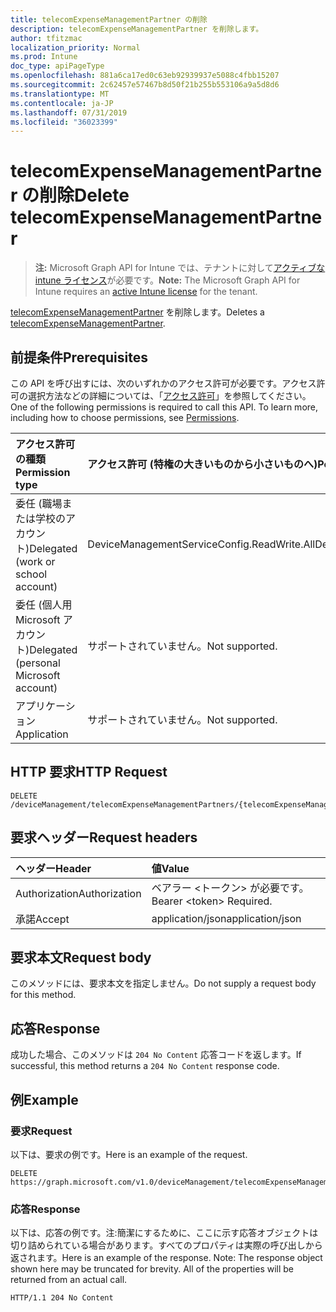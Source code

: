 ```yaml
---
title: telecomExpenseManagementPartner の削除
description: telecomExpenseManagementPartner を削除します。
author: tfitzmac
localization_priority: Normal
ms.prod: Intune
doc_type: apiPageType
ms.openlocfilehash: 881a6ca17ed0c63eb92939937e5088c4fbb15207
ms.sourcegitcommit: 2c62457e57467b8d50f21b255b553106a9a5d8d6
ms.translationtype: MT
ms.contentlocale: ja-JP
ms.lasthandoff: 07/31/2019
ms.locfileid: "36023399"
---
```

# <a name="delete-telecomexpensemanagementpartner"></a><span data-ttu-id="75251-103">telecomExpenseManagementPartner の削除</span><span class="sxs-lookup"><span data-stu-id="75251-103">Delete telecomExpenseManagementPartner</span></span>

> <span data-ttu-id="75251-104">**注:** Microsoft Graph API for Intune では、テナントに対して[アクティブな intune ライセンス](https://go.microsoft.com/fwlink/?linkid=839381)が必要です。</span><span class="sxs-lookup"><span data-stu-id="75251-104">**Note:** The Microsoft Graph API for Intune requires an [active Intune license](https://go.microsoft.com/fwlink/?linkid=839381) for the tenant.</span></span>

<span data-ttu-id="75251-105">[telecomExpenseManagementPartner](../resources/intune-tem-telecomexpensemanagementpartner.md) を削除します。</span><span class="sxs-lookup"><span data-stu-id="75251-105">Deletes a [telecomExpenseManagementPartner](../resources/intune-tem-telecomexpensemanagementpartner.md).</span></span>

## <a name="prerequisites"></a><span data-ttu-id="75251-106">前提条件</span><span class="sxs-lookup"><span data-stu-id="75251-106">Prerequisites</span></span>
<span data-ttu-id="75251-p101">この API を呼び出すには、次のいずれかのアクセス許可が必要です。アクセス許可の選択方法などの詳細については、「[アクセス許可](/graph/permissions-reference)」を参照してください。</span><span class="sxs-lookup"><span data-stu-id="75251-p101">One of the following permissions is required to call this API. To learn more, including how to choose permissions, see [Permissions](/graph/permissions-reference).</span></span>

|<span data-ttu-id="75251-109">アクセス許可の種類</span><span class="sxs-lookup"><span data-stu-id="75251-109">Permission type</span></span>|<span data-ttu-id="75251-110">アクセス許可 (特権の大きいものから小さいものへ)</span><span class="sxs-lookup"><span data-stu-id="75251-110">Permissions (from most to least privileged)</span></span>|
|:---|:---|
|<span data-ttu-id="75251-111">委任 (職場または学校のアカウント)</span><span class="sxs-lookup"><span data-stu-id="75251-111">Delegated (work or school account)</span></span>|<span data-ttu-id="75251-112">DeviceManagementServiceConfig.ReadWrite.All</span><span class="sxs-lookup"><span data-stu-id="75251-112">DeviceManagementServiceConfig.ReadWrite.All</span></span>|
|<span data-ttu-id="75251-113">委任 (個人用 Microsoft アカウント)</span><span class="sxs-lookup"><span data-stu-id="75251-113">Delegated (personal Microsoft account)</span></span>|<span data-ttu-id="75251-114">サポートされていません。</span><span class="sxs-lookup"><span data-stu-id="75251-114">Not supported.</span></span>|
|<span data-ttu-id="75251-115">アプリケーション</span><span class="sxs-lookup"><span data-stu-id="75251-115">Application</span></span>|<span data-ttu-id="75251-116">サポートされていません。</span><span class="sxs-lookup"><span data-stu-id="75251-116">Not supported.</span></span>|

## <a name="http-request"></a><span data-ttu-id="75251-117">HTTP 要求</span><span class="sxs-lookup"><span data-stu-id="75251-117">HTTP Request</span></span>
<!-- {
  "blockType": "ignored"
}
-->
``` http
DELETE /deviceManagement/telecomExpenseManagementPartners/{telecomExpenseManagementPartnerId}
```

## <a name="request-headers"></a><span data-ttu-id="75251-118">要求ヘッダー</span><span class="sxs-lookup"><span data-stu-id="75251-118">Request headers</span></span>
|<span data-ttu-id="75251-119">ヘッダー</span><span class="sxs-lookup"><span data-stu-id="75251-119">Header</span></span>|<span data-ttu-id="75251-120">値</span><span class="sxs-lookup"><span data-stu-id="75251-120">Value</span></span>|
|:---|:---|
|<span data-ttu-id="75251-121">Authorization</span><span class="sxs-lookup"><span data-stu-id="75251-121">Authorization</span></span>|<span data-ttu-id="75251-122">ベアラー &lt;トークン&gt; が必要です。</span><span class="sxs-lookup"><span data-stu-id="75251-122">Bearer &lt;token&gt; Required.</span></span>|
|<span data-ttu-id="75251-123">承諾</span><span class="sxs-lookup"><span data-stu-id="75251-123">Accept</span></span>|<span data-ttu-id="75251-124">application/json</span><span class="sxs-lookup"><span data-stu-id="75251-124">application/json</span></span>|

## <a name="request-body"></a><span data-ttu-id="75251-125">要求本文</span><span class="sxs-lookup"><span data-stu-id="75251-125">Request body</span></span>
<span data-ttu-id="75251-126">このメソッドには、要求本文を指定しません。</span><span class="sxs-lookup"><span data-stu-id="75251-126">Do not supply a request body for this method.</span></span>

## <a name="response"></a><span data-ttu-id="75251-127">応答</span><span class="sxs-lookup"><span data-stu-id="75251-127">Response</span></span>
<span data-ttu-id="75251-128">成功した場合、このメソッドは `204 No Content` 応答コードを返します。</span><span class="sxs-lookup"><span data-stu-id="75251-128">If successful, this method returns a `204 No Content` response code.</span></span>

## <a name="example"></a><span data-ttu-id="75251-129">例</span><span class="sxs-lookup"><span data-stu-id="75251-129">Example</span></span>

### <a name="request"></a><span data-ttu-id="75251-130">要求</span><span class="sxs-lookup"><span data-stu-id="75251-130">Request</span></span>
<span data-ttu-id="75251-131">以下は、要求の例です。</span><span class="sxs-lookup"><span data-stu-id="75251-131">Here is an example of the request.</span></span>
``` http
DELETE https://graph.microsoft.com/v1.0/deviceManagement/telecomExpenseManagementPartners/{telecomExpenseManagementPartnerId}
```

### <a name="response"></a><span data-ttu-id="75251-132">応答</span><span class="sxs-lookup"><span data-stu-id="75251-132">Response</span></span>
<span data-ttu-id="75251-p102">以下は、応答の例です。注:簡潔にするために、ここに示す応答オブジェクトは切り詰められている場合があります。すべてのプロパティは実際の呼び出しから返されます。</span><span class="sxs-lookup"><span data-stu-id="75251-p102">Here is an example of the response. Note: The response object shown here may be truncated for brevity. All of the properties will be returned from an actual call.</span></span>
``` http
HTTP/1.1 204 No Content
```



